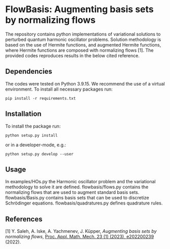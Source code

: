 # FlowBasis: Augmenting basis sets by normalizing flows

The repository contains python implementations of variational solutions to perturbed quantum harmonic oscillator problems. Solution methodology is based on the use of Hermite functions, and augmented Hermite functions, where Hermite functions are composed with normalizing flows [1]. The provided codes reproduces results in the below cited reference.

## Dependencies

The codes were tested on Python 3.9.15. We recommend the use of a virtual
environment. To install all necessary packages run:

```
pip install -r requirements.txt
```


## Installation

To install the package run:
```
python setup.py install
```
or in a developer-mode, e.g.:
```
python setup.py develop --user
```

## Usage

In examples/HOs.py the Harmonic oscillator problem and the variational methodology to solve it are defined. flowbasis/flows.py contains the normalizing flows that are used to augment standard basis sets. flowbasis/Basis.py contains basis sets that can be used to discretize Schrödinger equations. flowbasis/quadratures.py defines quadrature rules.   


## References

[1] Y. Saleh, A. Iske, A. Yachmenev, J. Küpper, *Augmenting basis sets by normalizing flows*, [Proc. Appl. Math. Mech. 23 (1) (2023), e202200239]( https://onlinelibrary.wiley.com/doi/full/10.1002/pamm.202200239) (2022).
